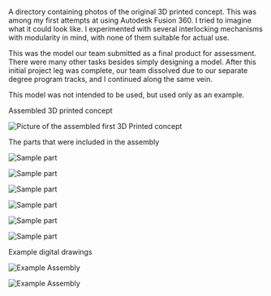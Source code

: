 A directory containing photos of the original 3D printed concept. This was among my first attempts at using Autodesk Fusion 360. I tried to imagine what it could look like. I experimented with several interlocking mechanisms with modularity in mind, with none of them suitable for actual use.

This was the model our team submitted as a final product for assessment. There were many other tasks besides simply designing a model. After this initial project leg was complete, our team dissolved due to our separate degree program tracks, and I continued along the same vein.

This model was not intended to be used, but used only as an example.

Assembled 3D printed concept

![Picture of the assembled first 3D Printed concept](Concept.png)


The parts that were included in the assembly

![Sample part](Concept1.JPEG)

![Sample part](Concept2.JPEG)

![Sample part](Concept3.JPEG)

![Sample part](Concept4.JPEG)

![Sample part](Concept5.JPEG)

![Sample part](Concept6.jpg)


Example digital drawings

![Example Assembly](ExampleAssembly1.png)

![Example Assembly](ExampleAssembly2.png)

